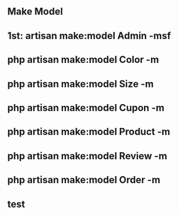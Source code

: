 ## Make Model

## 1st: artisan make:model Admin -msf

## php artisan make:model Color -m

## php artisan make:model Size -m

## php artisan make:model Cupon -m

## php artisan make:model Product -m

## php artisan make:model Review -m

## php artisan make:model Order -m

## test
